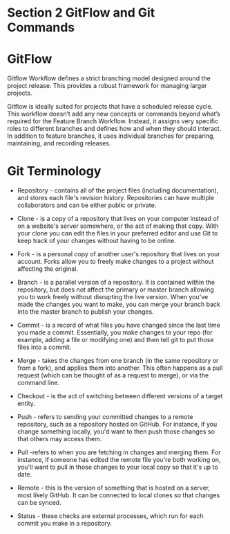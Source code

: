 # Section 2 GitFlow and Git Commands

GitFlow
========

Gitflow Workflow defines a strict branching model designed around the project release. This provides a robust framework for managing larger projects.  

Gitflow is ideally suited for projects that have a scheduled release cycle. This workflow doesn’t add any new concepts or commands beyond what’s required for the Feature Branch Workflow. Instead, it assigns very specific roles to different branches and defines how and when they should interact. In addition to feature branches, it uses individual branches for preparing, maintaining, and recording releases.

Git Terminology
============

* Repository -  contains all of the project files (including documentation), and stores each file's revision history. Repositories can have multiple collaborators and can be either public or private.

* Clone - is a copy of a repository that lives on your computer instead of on a website's server somewhere, or the act of making that copy. With your clone you can edit the files in your preferred editor and use Git to keep track of your changes without having to be online.

* Fork - is a personal copy of another user's repository that lives on your account. Forks allow you to freely make changes to a project without affecting the original. 

* Branch - is a parallel version of a repository. It is contained within the repository, but does not affect the primary or master branch allowing you to work freely without disrupting the live version. When you've made the changes you want to make, you can merge your branch back into the master branch to publish your changes.

* Commit - is a record of what files you have changed since the last time you made a commit. Essentially, you make changes to your repo (for example, adding a file or modifying one) and then tell git to put those files into a commit.

* Merge - takes the changes from one branch (in the same repository or from a fork), and applies them into another. This often happens as a pull request (which can be thought of as a request to merge), or via the command line.

* Checkout - is the act of switching between different versions of a target entity.

* Push - refers to sending your committed changes to a remote repository, such as a repository hosted on GitHub. For instance, if you change something locally, you'd want to then push those changes so that others may access them.

* Pull -refers to when you are fetching in changes and merging them. For instance, if someone has edited the remote file you're both working on, you'll want to pull in those changes to your local copy so that it's up to date.

* Remote - this is the version of something that is hosted on a server, most likely GitHub. It can be connected to local clones so that changes can be synced.

* Status - these checks are external processes, which run for each commit you make in a repository.
